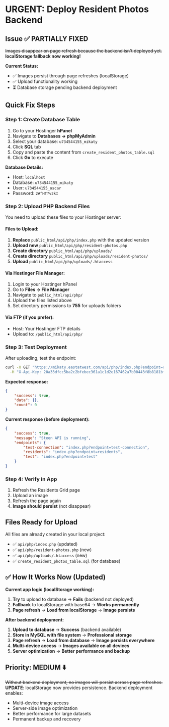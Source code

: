 # URGENT: Deploy Resident Photos Backend

## Issue ✅ PARTIALLY FIXED
~~Images disappear on page refresh because the backend isn't deployed yet.~~ **localStorage fallback now working!**

**Current Status:**
- ✅ Images persist through page refreshes (localStorage)
- ✅ Upload functionality working
- ⏳ Database storage pending backend deployment

## Quick Fix Steps

### Step 1: Create Database Table
1. Go to your Hostinger **hPanel**
2. Navigate to **Databases → phpMyAdmin**
3. Select your database: `u734544155_mikaty`
4. Click **SQL** tab
5. Copy and paste the content from `create_resident_photos_table.sql`
6. Click **Go** to execute

**Database Details:**
- Host: `localhost`
- Database: `u734544155_mikaty`
- User: `u734544155_oscar`
- Password: `2#^HT?v2kI`

### Step 2: Upload PHP Backend Files

You need to upload these files to your Hostinger server:

#### Files to Upload:
1. **Replace** `public_html/api/php/index.php` with the updated version
2. **Upload new** `public_html/api/php/resident-photos.php`
3. **Create directory** `public_html/api/php/uploads/`
4. **Create directory** `public_html/api/php/uploads/resident-photos/`
5. **Upload** `public_html/api/php/uploads/.htaccess`

#### Via Hostinger File Manager:
1. Login to your Hostinger hPanel
2. Go to **Files → File Manager**
3. Navigate to `public_html/api/php/`
4. Upload the files listed above
5. Set directory permissions to **755** for uploads folders

#### Via FTP (if you prefer):
- Host: Your Hostinger FTP details
- Upload to: `/public_html/api/php/`

### Step 3: Test Deployment

After uploading, test the endpoint:

```bash
curl -X GET "https://mikaty.eastatwest.com/api/php/index.php?endpoint=resident-photos" \
  -H "X-Api-Key: 20a33dfcc5ba2c2bfebec361a1c1d2e167462a7b00443f8b8181bf07d9a6c50a"
```

**Expected response:**
```json
{
    "success": true,
    "data": {},
    "count": 0
}
```

**Current response (before deployment):**
```json
{
    "success": true,
    "message": "Steen API is running",
    "endpoints": {
        "test-connection": "index.php?endpoint=test-connection",
        "residents": "index.php?endpoint=residents",
        "test": "index.php?endpoint=test"
    }
}
```

### Step 4: Verify in App

1. Refresh the Residents Grid page
2. Upload an image
3. Refresh the page again
4. **Image should persist** (not disappear)

## Files Ready for Upload

All files are already created in your local project:
- ✅ `api/php/index.php` (updated)
- ✅ `api/php/resident-photos.php` (new)
- ✅ `api/php/uploads/.htaccess` (new)
- ✅ `create_resident_photos_table.sql` (for database)

## ✅ How It Works Now (Updated)

**Current app logic (localStorage working):**
1. **Try** to upload to database → **Fails** (backend not deployed)
2. **Fallback** to localStorage with base64 → **Works permanently**
3. **Page refresh** → **Load from localStorage** → **Image persists**

**After backend deployment:**
1. **Upload to database** → **Success** (backend available)
2. **Store in MySQL with file system** → **Professional storage**
3. **Page refresh** → **Load from database** → **Image persists everywhere**
4. **Multi-device access** → **Images available on all devices**
5. **Server optimization** → **Better performance and backup**

## Priority: MEDIUM ⬇️
~~Without backend deployment, no images will persist across page refreshes.~~
**UPDATE**: localStorage now provides persistence. Backend deployment enables:
- Multi-device image access
- Server-side image optimization
- Better performance for large datasets
- Permanent backup and recovery